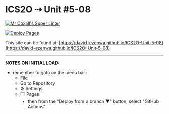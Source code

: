 # ICS2O ⇢ Unit #5-08

[![Mr Coxall's Super Linter](https://github.com/david-ezenwa/ICS2O-Unit-5-08/workflows/Mr%20Coxall's%20Super%20Linter/badge.svg)](https://github.com/david-ezenwa/ICS2O-Unit-5-08/actions)

[![Deploy Pages](https://github.com/david-ezenwaICS2O-Unit-5-08/workflows/Deploy%20Pages/badge.svg)](https://github.com/david-ezenwa/ICS2O-Unit-5-08/actions)

This site can be found at: [https://david-ezenwa.github.io/ICS2O-Unit-5-08](https://david-ezenwa.github.io/ICS2O-Unit-5-08)

---

**NOTES ON INITIAL LOAD:**
- remember to goto on the menu bar:
  - File
  - Go to Repository
  - ⚙ Settings
  - 🗔 Pages
    - then from the "Deploy from a branch ▼" button, select "GitHub Actions"
